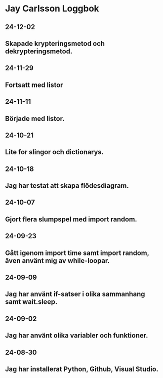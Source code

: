 Jay Carlsson Loggbok
====================
24-12-02
------------
Skapade krypteringsmetod och dekrypteringsmetod.
------------
24-11-29
------------
Fortsatt med listor
------------
24-11-11
------------
Började med listor.
------------
24-10-21
------------
Lite for slingor och dictionarys.
------------
24-10-18
------------
Jag har testat att skapa flödesdiagram.
------------
24-10-07
------------
Gjort flera slumpspel med import random.
------------
24-09-23
------------
Gått igenom import time samt import random, även använt mig av while-loopar.
------------
24-09-09
------------
Jag har använt if-satser i olika sammanhang samt wait.sleep.
------------
24-09-02
------------
Jag har använt olika variabler och funktioner.
------------
24-08-30
------------
Jag har installerat Python, Github, Visual Studio.
------------